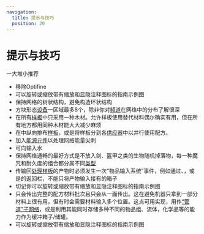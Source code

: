```yaml
---
navigation:
  title: 提示与技巧
  position: 20
---
```


# 提示与技巧

一大堆小推荐

* 移除Optifine
* 可以旋转或缩放带有缩放和显隐注释图标的指南示例图
* 保持网络的树状结构，避免构造环状结构
* 方块形态[设备](ae2-mechanics/devices.md)一区域最多8个，除非你对[频道](ae2-mechanics/channels.md)在网络中的分布了解很深
* 在所有[样板](items-blocks-machines/patterns.md)中只采用一种木材。允许样板使用替代材料偶尔确实有用，但在所有地方都用同种木材能大大减少麻烦
* 在<ItemLink id="pattern_access_terminal" />中纵向排布[样板](items-blocks-machines/patterns.md)，或是将样板分到各[供应器](items-blocks-machines/pattern_provider.md)中以并行使用配方。
* 加入[能源元件](items-blocks-machines/energy_cells.md)以处理网络能量尖刺
* 可向<ItemLink id="condenser" />输入水
* 保持网络通畅的最好方式是不放入剑、盔甲之类的生物随机掉落物，每一种魔咒和耐久度的组合都分属不同[类型](ae2-mechanics/bytes-and-types.md)
* 传输回[处理样板](items-blocks-machines/patterns.md)的产物时必须发生一次“物品输入系统”事件，例如通过<ItemLink id="import_bus" />、<ItemLink id="interface" />，或是<ItemLink id="pattern_provider" />的返回栏，不能只将产物输入接有<ItemLink id="storage_bus" />的箱子
* 切记你可以旋转或缩放带有缩放和显隐注释图标的指南示例图
* <ItemLink id="pattern_provider" />只会传出完整的配方材料批次且只会从一面传出。这在避免机器只拿到一部分材料上很有用，但有时会需要材料输入多个位置。这点可用<ItemLink id="interface" />实现，用作[“管道”子网络](example-setups/pipe-subnet.md)，或是利用其能同时存储多种不同的物品组、流体，化学品等的能力作为缓冲箱子/储罐。
* 可以旋转或缩放带有缩放和显隐注释图标的指南示例图